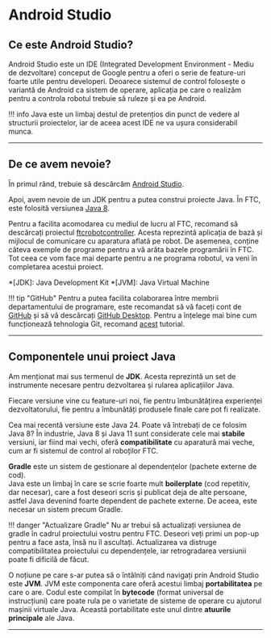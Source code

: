 # **Android Studio**

## **Ce este Android Studio?**

Android Studio este un IDE (Integrated Development Environment - Mediu de
dezvoltare) conceput de Google pentru a oferi o serie de feature-uri foarte utile
pentru developeri. Deoarece sistemul de control folosește o variantă de Android
ca sistem de operare, aplicația pe care o realizăm pentru a controla robotul
trebuie să ruleze și ea pe Android.

<!--prettier-ignore-start-->
!!! info
    Java este un limbaj destul de pretențios din punct de vedere al structurii
    proiectelor, iar de aceea acest IDE ne va ușura considerabil munca.
<!--prettier-ignore-end-->

<hr>

## **De ce avem nevoie?**

În primul rând, trebuie să descărcăm <a href="https://developer.android.com/studio" target="_blank">Android Studio</a>.

Apoi, avem nevoie de un JDK pentru a putea construi proiecte Java.
În FTC, este folosită versiunea <a href="https://www.oracle.com/ro/java/technologies/javase/javase8-archive-downloads.html" target="_blank">Java 8</a>.

Pentru a facilita acomodarea cu mediul de lucru al FTC, recomand să descărcați proiectul <a href="https://github.com/FIRST-Tech-Challenge/FtcRobotController" target="_blank">ftcrobotcontroller</a>.
Acesta reprezintă aplicația de bază și mijlocul de comunicare cu aparatura aflată pe
robot. De asemenea, conține câteva exemple de programe pentru a vă arăta bazele programării
în FTC. Tot ceea ce vom face mai departe pentru a ne programa robotul, va veni în completarea
acestui proiect.

*[JDK]: Java Development Kit
*[JVM]: Java Virtual Machine

<!--prettier-ignore-start-->
!!! tip "GitHub"
    Pentru a putea facilita colaborarea între membrii departamentului de programare, este
    recomandat să vă faceți cont de <a href="https://github.com/" target="_blank">GitHub</a> și să vă descărcați <a href="https://desktop.github.com/download/" target="_blank">GitHub Desktop</a>.
    Pentru a înțelege mai bine cum funcționează tehnologia Git, recomand <a href="https://www.youtube.com/watch?v=8Dd7KRpKeaE&ab_channel=CoderCoder" target="_blank">acest</a> tutorial.
<!--prettier-ignore-end-->

<hr>

## **Componentele unui proiect Java**

Am menționat mai sus termenul de **JDK**. Acesta reprezintă un set de instrumente necesare
pentru dezvoltarea și rularea aplicațiilor Java.  

Fiecare versiune vine cu feature-uri noi, fie pentru îmbunătățirea experienței dezvoltatorului, fie pentru a îmbunătăți
produsele finale care pot fi realizate.  

Cea mai recentă versiune este Java 24. Poate vă întrebați de ce folosim Java 8? În industrie, Java 8 și Java 11 sunt considerate cele
mai **stabile** versiuni, iar fiind mai vechi, oferă **compatibilitate** cu aparatură mai veche, cum ar fi sistemul de control al roboților FTC.

**Gradle** este un sistem de gestionare al dependențelor (pachete externe de cod).  
Java este un limbaj în care se scrie foarte mult **boilerplate** (cod repetitiv, dar necesar), care a fost
deseori scris și publicat deja de alte persoane, astfel Java devenind foarte dependent de
pachete externe. De aceea, este necesar un sistem precum Gradle.

<!--prettier-ignore-start-->
!!! danger "Actualizare Gradle"
    Nu ar trebui să actualizați versiunea de gradle în cadrul proiectului vostru pentru
    FTC. Deseori veți primi un pop-up pentru a face asta, însă nu îl ascultați. Actualizarea
    va distruge compatibilitatea proiectului cu dependențele, iar retrogradarea versiunii 
    poate fi dificilă de făcut.
<!--prettier-ignore-end-->

O noțiune pe care s-ar putea să o întâlniți când navigați prin Android Studio este **JVM**.
JVM este componenta care oferă acestui limbaj **portabilitatea** pe care o are. 
Codul este compilat în **bytecode** (format universal de instrucțiuni) care
poate rula pe o varietate de sisteme de operare cu ajutorul mașinii virtuale Java. Această
portabilitate este unul dintre **atuurile principale** ale Java.

<hr>
